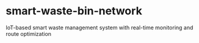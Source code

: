 # smart-waste-bin-network
IoT-based smart waste management system with real-time monitoring and route optimization
